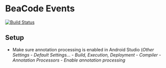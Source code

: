 # BeaCode Events

[![Build Status](https://travis-ci.org/BeaCodeFIIT/app-android.svg?branch=develop)](https://travis-ci.org/BeaCodeFIIT/app-android)

## Setup

- Make sure annotation processing is enabled in Android Studio (*Other Settings* - *Default Settings...* - *Build, Execution, Deployment* - *Compiler* - *Annotation Processors* - *Enable annotation processing*
